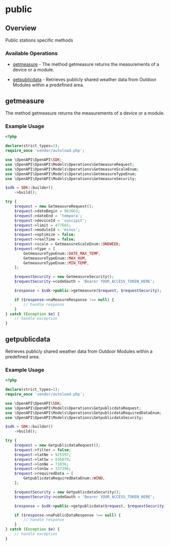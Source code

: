 # public

## Overview

Public stations specific methods

### Available Operations

* [getmeasure](#getmeasure) - The method getmeasure returns the measurements of a device or a module.

* [getpublicdata](#getpublicdata) - Retrieves publicly shared weather data from Outdoor Modules within a predefined area.

## getmeasure

The method getmeasure returns the measurements of a device or a module.


### Example Usage

```php
<?php

declare(strict_types=1);
require_once 'vendor/autoload.php';

use \OpenAPI\OpenAPI\SDK;
use \OpenAPI\OpenAPI\Models\Operations\GetmeasureRequest;
use \OpenAPI\OpenAPI\Models\Operations\GetmeasureScaleEnum;
use \OpenAPI\OpenAPI\Models\Operations\GetmeasureTypeEnum;
use \OpenAPI\OpenAPI\Models\Operations\GetmeasureSecurity;

$sdk = SDK::builder()
    ->build();

try {
    $request = new GetmeasureRequest();
    $request->dateBegin = 963663;
    $request->dateEnd = 'tempora';
    $request->deviceId = 'suscipit';
    $request->limit = 477665;
    $request->moduleId = 'minus';
    $request->optimize = false;
    $request->realTime = false;
    $request->scale = GetmeasureScaleEnum::ONEWEEK;
    $request->type = [
        GetmeasureTypeEnum::DATE_MAX_TEMP,
        GetmeasureTypeEnum::MAX_HUM,
        GetmeasureTypeEnum::MIN_TEMP,
    ];

    $requestSecurity = new GetmeasureSecurity();
    $requestSecurity->codeOauth = 'Bearer YOUR_ACCESS_TOKEN_HERE';

    $response = $sdk->public->getmeasure($request, $requestSecurity);

    if ($response->naMeasureResponse !== null) {
        // handle response
    }
} catch (Exception $e) {
    // handle exception
}
```

## getpublicdata

Retrieves publicly shared weather data from Outdoor Modules within a predefined area.

### Example Usage

```php
<?php

declare(strict_types=1);
require_once 'vendor/autoload.php';

use \OpenAPI\OpenAPI\SDK;
use \OpenAPI\OpenAPI\Models\Operations\GetpublicdataRequest;
use \OpenAPI\OpenAPI\Models\Operations\GetpublicdataRequiredDataEnum;
use \OpenAPI\OpenAPI\Models\Operations\GetpublicdataSecurity;

$sdk = SDK::builder()
    ->build();

try {
    $request = new GetpublicdataRequest();
    $request->filter = false;
    $request->latNe = 925597;
    $request->latSw = 836079;
    $request->lonNe = 71036;
    $request->lonSw = 337396;
    $request->requiredData = [
        GetpublicdataRequiredDataEnum::WIND,
    ];

    $requestSecurity = new GetpublicdataSecurity();
    $requestSecurity->codeOauth = 'Bearer YOUR_ACCESS_TOKEN_HERE';

    $response = $sdk->public->getpublicdata($request, $requestSecurity);

    if ($response->naPublicDataResponse !== null) {
        // handle response
    }
} catch (Exception $e) {
    // handle exception
}
```
